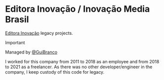 # Editora Inovação / Inovação Media Brasil

[Editora Inovação](https://editorainovacao.com.br) legacy projects.


> [!Important]
>
> Managed by [@GuiBranco](https://github.com/guibranco)
>
> I worked for this company from 2011 to 2018 as an employee and from 2018 to 2021 as a freelancer.
> As there was no other developer/engineer in the company, I keep custody of this code for legacy.
